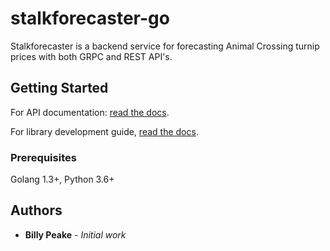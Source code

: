 # stalkforecaster-go

Stalkforecaster is a backend service for forecasting Animal Crossing turnip prices with
both GRPC and REST API's.

## Getting Started
For API documentation:
[read the docs](https://peake100.github.io/stalkforecast-go/).

For library development guide, 
[read the docs](https://illuscio-dev.github.io/islelib-go/).


### Prerequisites

Golang 1.3+, Python 3.6+

## Authors

* **Billy Peake** - *Initial work*
